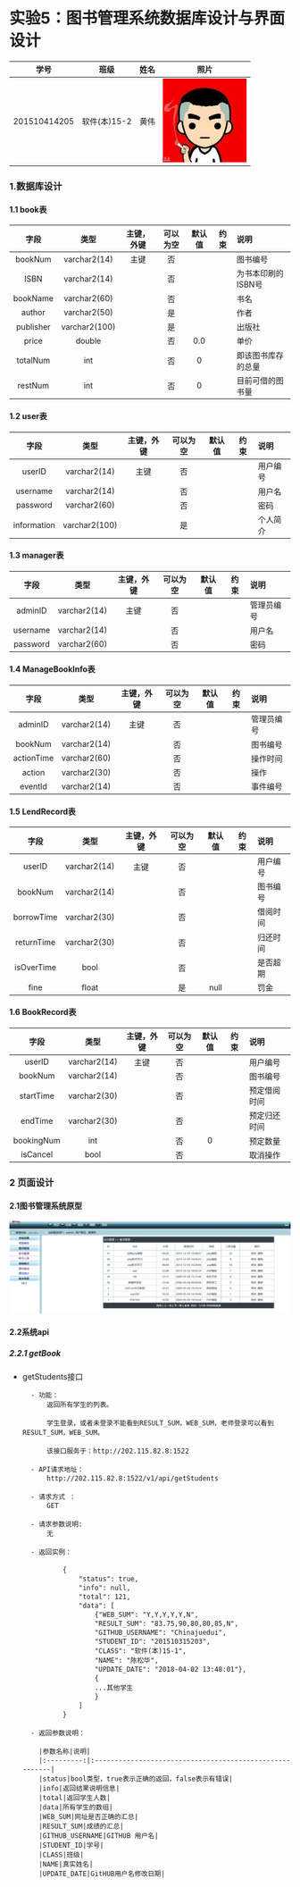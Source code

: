 # 实验5：图书管理系统数据库设计与界面设计
|学号|班级|姓名|照片|
|:-------:|:-------------: | :----------:|:---:|
|201510414205|软件(本)15-2|黄伟|![flow1](../myself.jpg)|

### 1.数据库设计
#### 1.1 book表
|字段|类型|主键，外键|可以为空|默认值|约束|说明|
|:-------:|:-------------:|:------:|:----:|:---:|:----:|:-----|
|bookNum|varchar2(14)|主键|否| | | 图书编号|
|ISBN|varchar2(14)||否| | | 为书本印刷的ISBN号|
|bookName|varchar2(60)| |否|||书名|
|author|varchar2(50)| |是|||作者|
|publisher|varchar2(100)| |是|||出版社|
|price|double| |否|0.0||单价|
|totalNum|int| |否|0| |即该图书库存的总量|
|restNum|int| |否|0| |目前可借的图书量|
#### 1.2 user表
|字段|类型|主键，外键|可以为空|默认值|约束|说明|
|:-------:|:-------------:|:------:|:----:|:---:|:----:|:-----|
|userID|varchar2(14)|主键|否| | | 用户编号|
|username|varchar2(14)||否| | | 用户名|
|password|varchar2(60)| |否|||密码|
|information|varchar2(100)| |是|||个人简介|
#### 1.3 manager表
|字段|类型|主键，外键|可以为空|默认值|约束|说明|
|:-------:|:-------------:|:------:|:----:|:---:|:----:|:-----|
|adminID|varchar2(14)|主键|否| | | 管理员编号|
|username|varchar2(14)||否| | | 用户名|
|password|varchar2(60)| |否|||密码|
#### 1.4 ManageBookInfo表
|字段|类型|主键，外键|可以为空|默认值|约束|说明|
|:-------:|:-------------:|:------:|:----:|:---:|:----:|:-----|
|adminID|varchar2(14)|主键|否| | | 管理员编号|
|bookNum|varchar2(14)||否| | | 图书编号|
|actionTime|varchar2(60)| |否|||操作时间|
|action|varchar2(30)| |否|||操作|
|eventId|varchar2(14)| |否|||事件编号|
#### 1.5 LendRecord表
|字段|类型|主键，外键|可以为空|默认值|约束|说明|
|:-------:|:-------------:|:------:|:----:|:---:|:----:|:-----|
|userID|varchar2(14)|主键|否| | | 用户编号|
|bookNum|varchar2(14)||否| | | 图书编号|
|borrowTime|varchar2(30)| |否|||借阅时间|
|returnTime|varchar2(30)| |否|||归还时间|
|isOverTime|bool| |否|||是否超期|
|fine|float| |是|null||罚金|
#### 1.6 BookRecord表
|字段|类型|主键，外键|可以为空|默认值|约束|说明|
|:-------:|:-------------:|:------:|:----:|:---:|:----:|:-----|
|userID|varchar2(14)|主键|否| | | 用户编号|
|bookNum|varchar2(14)||否| | | 图书编号|
|startTime|varchar2(30)| |否|||预定借阅时间|
|endTime|varchar2(30)| |否|||预定归还时间|
|bookingNum|int| |否|0||预定数量|
|isCancel|bool| |否|||取消操作|
### 2 页面设计
#### 2.1图书管理系统原型
![flow1](./manage.jpg)
#### 2.2系统api
##### 2.2.1 getBook
- getStudents接口
        
        - 功能：
            返回所有学生的列表。   
            
            学生登录，或者未登录不能看到RESULT_SUM，WEB_SUM，老师登录可以看到RESULT_SUM，WEB_SUM。
            
            该接口服务于：http://202.115.82.8:1522
            
        - API请求地址： 
            http://202.115.82.8:1522/v1/api/getStudents
        
        - 请求方式 ：
            GET  
        
        - 请求参数说明:        
            无
            
        - 返回实例：

                {
                    "status": true,
                    "info": null, 
                    "total": 121,         
                    "data": [
                        {"WEB_SUM": "Y,Y,Y,Y,Y,N", 
                        "RESULT_SUM": "83.75,90,80,80,85,N", 
                        "GITHUB_USERNAME": "Chinajuedui", 
                        "STUDENT_ID": "201510315203", 
                        "CLASS": "软件(本)15-1", 
                        "NAME": "陈松华", 
                        "UPDATE_DATE": "2018-04-02 13:48:01"}, 
                        {
                        ...其他学生
                        }
                    ] 
                }
          
        - 返回参数说明：    
         
          |参数名称|说明|
          |:---------:|:--------------------------------------------------------|      
          |status|bool类型，true表示正确的返回，false表示有错误|
          |info|返回结果说明信息|
          |total|返回学生人数|
          |data|所有学生的数组|
          |WEB_SUM|网址是否正确的汇总|
          |RESULT_SUM|成绩的汇总|
          |GITHUB_USERNAME|GITHUB 用户名|
          |STUDENT_ID|学号|
          |CLASS|班级|
          |NAME|真实姓名|
          |UPDATE_DATE|GitHUB用户名修改日期|

